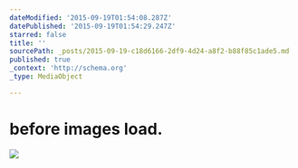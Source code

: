 ```yaml
---
dateModified: '2015-09-19T01:54:08.287Z'
datePublished: '2015-09-19T01:54:29.247Z'
starred: false
title: ''
sourcePath: _posts/2015-09-19-c18d6166-2df9-4d24-a8f2-b88f85c1ade5.md
published: true
_context: 'http://schema.org'
_type: MediaObject

---
```

# before images load.
![](https://the-grid-user-content.s3-us-west-2.amazonaws.com/b6ea774a-2276-47b8-9ca1-8771fa6703fd.jpg)